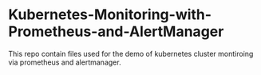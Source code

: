 # Kubernetes-Monitoring-with-Prometheus-and-AlertManager
This repo contain files used for the demo of kubernetes cluster montiroing via prometheus and alertmanager.
